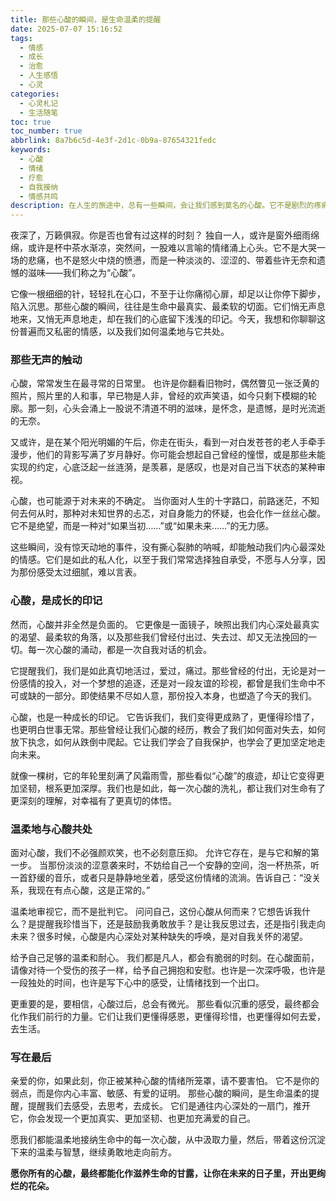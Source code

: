 ```yaml
---
title: 那些心酸的瞬间，是生命温柔的提醒
date: 2025-07-07 15:16:52
tags:
  - 情感
  - 成长
  - 治愈
  - 人生感悟
  - 心灵
categories:
  - 心灵札记
  - 生活随笔
toc: true
toc_number: true
abbrlink: 8a7b6c5d-4e3f-2d1c-0b9a-87654321fedc
keywords:
  - 心酸
  - 情绪
  - 疗愈
  - 自我接纳
  - 情感共鸣
description: 在人生的旅途中，总有一些瞬间，会让我们感到莫名的心酸。它不是剧烈的疼痛，更像是一种温柔的、带着些许遗憾的触动。这篇文章，想与你一同探索那些心酸的时刻，理解它们背后的深意，并学会如何温柔地与这份情感共处，最终从中汲取力量，走向更丰盛的自己。
---
```


夜深了，万籁俱寂。你是否也曾有过这样的时刻？
独自一人，或许是窗外细雨绵绵，或许是杯中茶水渐凉，突然间，一股难以言喻的情绪涌上心头。它不是大哭一场的悲痛，也不是怒火中烧的愤懑，而是一种淡淡的、涩涩的、带着些许无奈和遗憾的滋味——我们称之为“心酸”。

它像一根细细的针，轻轻扎在心口，不至于让你痛彻心扉，却足以让你停下脚步，陷入沉思。那些心酸的瞬间，往往是生命中最真实、最柔软的切面。它们悄无声息地来，又悄无声息地走，却在我们的心底留下浅浅的印记。今天，我想和你聊聊这份普遍而又私密的情感，以及我们如何温柔地与它共处。

### 那些无声的触动

心酸，常常发生在最寻常的日常里。
也许是你翻看旧物时，偶然瞥见一张泛黄的照片，照片里的人和事，早已物是人非，曾经的欢声笑语，如今只剩下模糊的轮廓。那一刻，心头会涌上一股说不清道不明的滋味，是怀念，是遗憾，是时光流逝的无奈。

又或许，是在某个阳光明媚的午后，你走在街头，看到一对白发苍苍的老人手牵手漫步，他们的背影写满了岁月静好。你可能会想起自己曾经的憧憬，或是那些未能实现的约定，心底泛起一丝涟漪，是羡慕，是感叹，也是对自己当下状态的某种审视。

心酸，也可能源于对未来的不确定。
当你面对人生的十字路口，前路迷茫，不知何去何从时，那种对未知世界的忐忑，对自身能力的怀疑，也会化作一丝丝心酸。它不是绝望，而是一种对“如果当初……”或“如果未来……”的无力感。

这些瞬间，没有惊天动地的事件，没有撕心裂肺的呐喊，却能触动我们内心最深处的情感。它们是如此的私人化，以至于我们常常选择独自承受，不愿与人分享，因为那份感受太过细腻，难以言表。

### 心酸，是成长的印记

然而，心酸并非全然是负面的。
它更像是一面镜子，映照出我们内心深处最真实的渴望、最柔软的角落，以及那些我们曾经付出过、失去过、却又无法挽回的一切。每一次心酸的涌动，都是一次自我对话的机会。

它提醒我们，我们是如此真切地活过，爱过，痛过。那些曾经的付出，无论是对一份感情的投入，对一个梦想的追逐，还是对一段友谊的珍视，都曾是我们生命中不可或缺的一部分。即使结果不尽如人意，那份投入本身，也塑造了今天的我们。

心酸，也是一种成长的印记。
它告诉我们，我们变得更成熟了，更懂得珍惜了，也更明白世事无常。那些曾经让我们心酸的经历，教会了我们如何面对失去，如何放下执念，如何从跌倒中爬起。它让我们学会了自我保护，也学会了更加坚定地走向未来。

就像一棵树，它的年轮里刻满了风霜雨雪，那些看似“心酸”的痕迹，却让它变得更加坚韧，根系更加深厚。我们也是如此，每一次心酸的洗礼，都让我们对生命有了更深刻的理解，对幸福有了更真切的体悟。

### 温柔地与心酸共处

面对心酸，我们不必强颜欢笑，也不必刻意压抑。
允许它存在，是与它和解的第一步。
当那份淡淡的涩意袭来时，不妨给自己一个安静的空间，泡一杯热茶，听一首舒缓的音乐，或者只是静静地坐着，感受这份情绪的流淌。告诉自己：“没关系，我现在有点心酸，这是正常的。”

温柔地审视它，而不是批判它。
问问自己，这份心酸从何而来？它想告诉我什么？是提醒我珍惜当下，还是鼓励我勇敢放手？是让我反思过去，还是指引我走向未来？很多时候，心酸是内心深处对某种缺失的呼唤，是对自我关怀的渴望。

给予自己足够的温柔和耐心。
我们都是凡人，都会有脆弱的时刻。在心酸面前，请像对待一个受伤的孩子一样，给予自己拥抱和安慰。也许是一次深呼吸，也许是一段独处的时间，也许是写下心中的感受，让情绪找到一个出口。

更重要的是，要相信，心酸过后，总会有微光。
那些看似沉重的感受，最终都会化作我们前行的力量。它们让我们更懂得感恩，更懂得珍惜，也更懂得如何去爱，去生活。

### 写在最后

亲爱的你，如果此刻，你正被某种心酸的情绪所笼罩，请不要害怕。
它不是你的弱点，而是你内心丰富、敏感、有爱的证明。
那些心酸的瞬间，是生命温柔的提醒，提醒我们去感受，去思考，去成长。
它们是通往内心深处的一扇门，推开它，你会发现一个更加真实、更加坚韧、也更加充满爱的自己。

愿我们都能温柔地接纳生命中的每一次心酸，从中汲取力量，然后，带着这份沉淀下来的温柔与智慧，继续勇敢地走向前方。

**愿你所有的心酸，最终都能化作滋养生命的甘露，让你在未来的日子里，开出更绚烂的花朵。**
